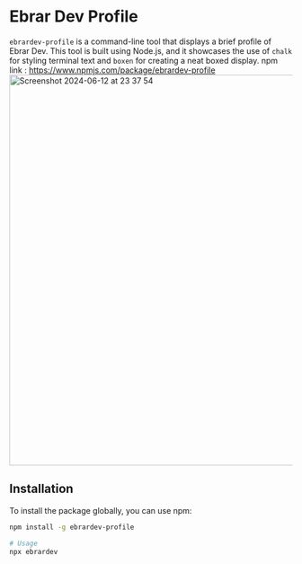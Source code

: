 # Ebrar Dev Profile

`ebrardev-profile` is a command-line tool that displays a brief profile of Ebrar Dev. This tool is built using Node.js, and it showcases the use of `chalk` for styling terminal text and `boxen` for creating a neat boxed display.
 npm link : https://www.npmjs.com/package/ebrardev-profile
 <img width="696" alt="Screenshot 2024-06-12 at 23 37 54" src="https://github.com/ebrardev/ebrardev-profile/assets/73947103/2942b818-794c-4b55-a03f-aa7df1d64d3f">

## Installation

To install the package globally, you can use npm:

```sh
npm install -g ebrardev-profile

# Usage
npx ebrardev
